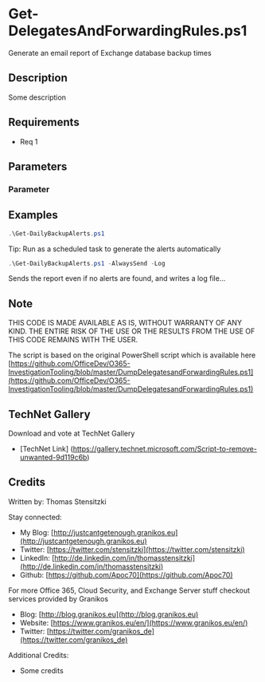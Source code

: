 # Get-DelegatesAndForwardingRules.ps1

Generate an email report of Exchange database backup times

## Description

Some description

## Requirements

- Req 1

## Parameters

### Parameter

## Examples

``` PowerShell
.\Get-DailyBackupAlerts.ps1
```

Tip: Run as a scheduled task to generate the alerts automatically

``` PowerShell 
.\Get-DailyBackupAlerts.ps1 -AlwaysSend -Log
```

Sends the report even if no alerts are found, and writes a log file... 

## Note

THIS CODE IS MADE AVAILABLE AS IS, WITHOUT WARRANTY OF ANY KIND. THE ENTIRE
RISK OF THE USE OR THE RESULTS FROM THE USE OF THIS CODE REMAINS WITH THE USER.

The script is based on the original PowerShell script which is available here [https://github.com/OfficeDev/O365-InvestigationTooling/blob/master/DumpDelegatesandForwardingRules.ps1](https://github.com/OfficeDev/O365-InvestigationTooling/blob/master/DumpDelegatesandForwardingRules.ps1)

## TechNet Gallery

Download and vote at TechNet Gallery

- [TechNet Link] (https://gallery.technet.microsoft.com/Script-to-remove-unwanted-9d119c6b)

## Credits

Written by: Thomas Stensitzki

Stay connected:

- My Blog: [http://justcantgetenough.granikos.eu](http://justcantgetenough.granikos.eu)
- Twitter: [https://twitter.com/stensitzki](https://twitter.com/stensitzki)
- LinkedIn: [http://de.linkedin.com/in/thomasstensitzki](http://de.linkedin.com/in/thomasstensitzki)
- Github: [https://github.com/Apoc70](https://github.com/Apoc70)

For more Office 365, Cloud Security, and Exchange Server stuff checkout services provided by Granikos

- Blog: [http://blog.granikos.eu](http://blog.granikos.eu)
- Website: [https://www.granikos.eu/en/](https://www.granikos.eu/en/)
- Twitter: [https://twitter.com/granikos_de](https://twitter.com/granikos_de)

Additional Credits:

- Some credits
